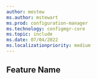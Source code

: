 ```yaml
---
author: mestew
ms.author: mstewart
ms.prod: configuration-manager
ms.technology: configmgr-core
ms.topic: include
ms.date: 07/04/2022
ms.localizationpriority: medium
---
```


## <a name="bkmk_anchor"></a> Feature Name
<!--CMADO#-->


